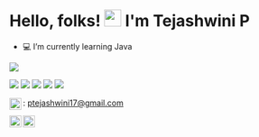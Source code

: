 # Hello, folks! <img src="https://raw.githubusercontent.com/MartinHeinz/MartinHeinz/master/wave.gif" width="30px"> I'm Tejashwini P

- 💻 I’m currently learning Java

 <a href="https://github.com/tejashwini17"><img align="center" src="https://github-readme-stats.vercel.app/api/top-langs/?username=tejashwini17&layout=compact&theme=buefy&hide_border=true" /></a> 

![](https://img.shields.io/badge/0S-WINDOWS|LINUX-informational?style=flat&logo=<LOGO_NAME>&logoColor=white&color=2bbc8a) ![](https://img.shields.io/badge/Editor-IntelliJ_IDEA-informational?style=flat&logo=<LOGO_NAME>&logoColor=white&color=2bbc8a) ![](https://img.shields.io/badge/Code-Python-informational?style=flat&logo=<LOGO_NAME>&logoColor=white&color=2bbc8a) ![](https://img.shields.io/badge/Code-Java-informational?style=flat&logo=<LOGO_NAME>&logoColor=white&color=2bbc8a) ![](https://img.shields.io/badge/Web-HTML_CSS-informational?style=flat&logo=<LOGO_NAME>&logoColor=white&color=2bbc8a)

<img align="left" alt="tejashwini | Gmail" width="21px" src="https://cdn-icons-png.flaticon.com/512/281/281769.png" /> : ptejashwini17@gmail.com

<a href="https://twitter.com/Tejas_hwini">
  <img align="left" alt="Tejashwini P | Twitter" width="21px" src="https://raw.githubusercontent.com/anuraghazra/anuraghazra/master/assets/twitter.svg" />
</a>
<a href="https://www.linkedin.com/in/tejashwini-p-149483193/">
  <img align="left" alt="Tejashwini P | Linkedin" width="21px" src="https://cdn-icons-png.flaticon.com/512/145/145807.png" />
</a>
